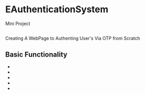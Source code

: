 # EAuthenticationSystem
Mini Project
##
Creating A WebPage to Authenting User's Via OTP from Scratch 
##
## Basic Functionality
*
*
*
*
*
